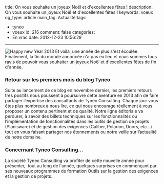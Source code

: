 title: On vous souhaite un joyeux Noël et d'excellentes fêtes !
description: On vous souhaite un joyeux Noël et d'excellentes fêtes !
keywords: voeux
og_type: article
main_tag: Actualité
tags:
  - tyneo
  - voeux
id: 216
comment: false
categories:
  - En vrac
date: 2012-12-23 10:56:29
---

![Happy new Year 2013](//blog/wp-content/uploads/2012/12/happy-new-year-2013-300x164.jpg)
Et voilà, une année de plus s'est écoulée. Finalement, la fin du monde annoncée n'a pas eu lieu et nous sommes tous ravis de pouvoir vous souhaiter un joyeux Noël et d'excellentes fêtes de fin d'année.
<!-- more -->
### Retour sur les premiers mois du blog Tyneo

Suite au lancement de ce blog en novembre dernier, les premiers retours très positifs nous poussent à poursuivre cette aventure en 2013 afin de faire partager l’expertise des consultants de Tyneo Consulting. Chaque jour vous êtes plus nombreux à nous lire, ce qui nous encourage réellement à vous proposer un contenu pertinent et de qualité. Notre ligne éditoriale va perdurer, à savoir des billets techniques sur les fonctionnalités ou l’implémentation de fonctionnalités dans les outils de gestion de projets (Planisware) et de gestion des exigences (Caliber, Polarion, Doors, etc…) tout en vous faisant partager nos étonnements ou notre veille sur l’actualité de notre domaine.

### Concernant Tyneo Consulting...

La société Tyneo Consulting va profiter de cette nouvelle année pour présenter,  tout au long de l'année, quelques surprises en commençant par ses nouveaux programmes de formation Outils sur la gestion des exigences et la gestion de projets.